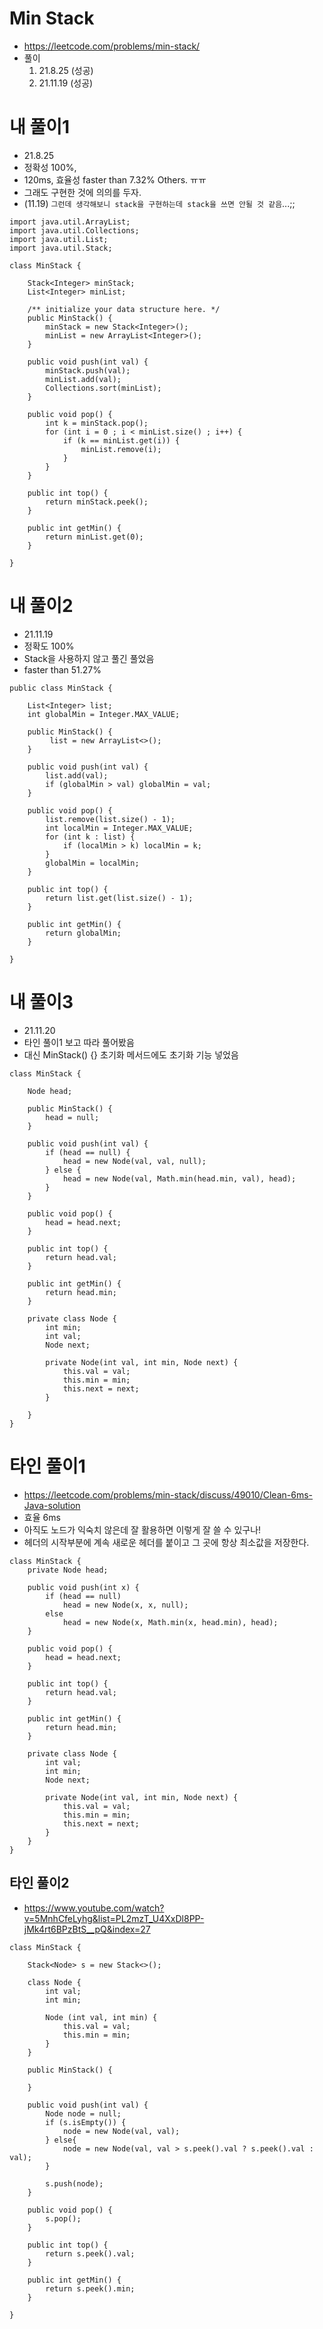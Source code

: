 # Min Stack
- https://leetcode.com/problems/min-stack/
- 풀이
    1. 21.8.25 (성공)
    2. 21.11.19 (성공)


# 내 풀이1
- 21.8.25
- 정확성 100%, 
- 120ms, 효율성 faster than 7.32% Others. ㅠㅠ
- 그래도 구현한 것에 의의를 두자. 
- (11.19) `그런데 생각해보니 stack을 구현하는데 stack을 쓰면 안될 것 같음`...;;
```
import java.util.ArrayList;
import java.util.Collections;
import java.util.List;
import java.util.Stack;

class MinStack {

    Stack<Integer> minStack;
    List<Integer> minList;

    /** initialize your data structure here. */
    public MinStack() {
        minStack = new Stack<Integer>();
        minList = new ArrayList<Integer>();
    }

    public void push(int val) {
        minStack.push(val);
        minList.add(val);
        Collections.sort(minList);
    }

    public void pop() {
        int k = minStack.pop();
        for (int i = 0 ; i < minList.size() ; i++) {
            if (k == minList.get(i)) {
                minList.remove(i);
            }
        }
    }

    public int top() {
        return minStack.peek();
    }

    public int getMin() {
        return minList.get(0);
    }

}
```

# 내 풀이2
- 21.11.19
- 정확도 100%
- Stack을 사용하지 않고 풀긴 풀었음
- faster than 51.27%
```
public class MinStack {

    List<Integer> list;
    int globalMin = Integer.MAX_VALUE;

    public MinStack() {
         list = new ArrayList<>();
    }

    public void push(int val) {
        list.add(val);
        if (globalMin > val) globalMin = val;
    }

    public void pop() {
        list.remove(list.size() - 1);
        int localMin = Integer.MAX_VALUE;
        for (int k : list) {
            if (localMin > k) localMin = k;
        }
        globalMin = localMin;
    }

    public int top() {
        return list.get(list.size() - 1);
    }

    public int getMin() {
        return globalMin;
    }

}
```

# 내 풀이3
- 21.11.20
- 타인 풀이1 보고 따라 풀어봤음
- 대신 MinStack() {} 초기화 메서드에도 초기화 기능 넣었음
```
class MinStack {
    
    Node head;

    public MinStack() {
        head = null;
    }
    
    public void push(int val) {
        if (head == null) {
            head = new Node(val, val, null);
        } else {
            head = new Node(val, Math.min(head.min, val), head);
        }
    }
    
    public void pop() {
        head = head.next;
    }
    
    public int top() {
        return head.val;
    }
    
    public int getMin() {
        return head.min;
    }
    
    private class Node {
        int min;
        int val;
        Node next;
        
        private Node(int val, int min, Node next) {
            this.val = val;
            this.min = min;
            this.next = next;
        }
        
    }
}

```


# 타인 풀이1
- https://leetcode.com/problems/min-stack/discuss/49010/Clean-6ms-Java-solution
- 효율 6ms 
- 아직도 노드가 익숙치 않은데 잘 활용하면 이렇게 잘 쓸 수 있구나! 
- 헤더의 시작부분에 계속 새로운 헤더를 붙이고 그 곳에 항상 최소값을 저장한다.
```
class MinStack {
	private Node head;
        
    public void push(int x) {
        if (head == null) 
            head = new Node(x, x, null);
        else 
            head = new Node(x, Math.min(x, head.min), head);
    }
    
    public void pop() {
        head = head.next;
    }
    
    public int top() {
        return head.val;
    }
    
    public int getMin() {
        return head.min;
    }   
        
    private class Node {
        int val;
        int min;
        Node next;
            
        private Node(int val, int min, Node next) {
            this.val = val;
            this.min = min;
            this.next = next;
        }
    }
}
```

## 타인 풀이2
- https://www.youtube.com/watch?v=5MnhCfeLyhg&list=PL2mzT_U4XxDl8PP-jMk4rt6BPzBtS__pQ&index=27
```
class MinStack {
    
    Stack<Node> s = new Stack<>();
    
    class Node {
        int val;
        int min;
        
        Node (int val, int min) {
            this.val = val;
            this.min = min;
        }
    }

    public MinStack() {
        
    }
    
    public void push(int val) {
        Node node = null;
        if (s.isEmpty()) {
            node = new Node(val, val);
        } else{
            node = new Node(val, val > s.peek().val ? s.peek().val : val);
        }
        
        s.push(node);
    }
    
    public void pop() {
        s.pop();
    }
    
    public int top() {
        return s.peek().val;
    }
    
    public int getMin() {
        return s.peek().min;
    }
    
}
```